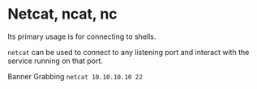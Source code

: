 # Netcat, ncat, nc

Its primary usage is for connecting to shells. 

`netcat` can be used to connect to any listening port and interact with the service running on that port.

Banner Grabbing
`netcat 10.10.10.10 22`